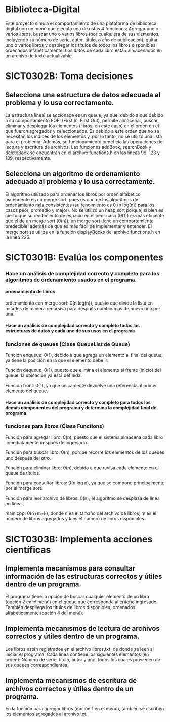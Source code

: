 # Biblioteca-Digital
Este proyecto simula el comportamiento de una plataforma de biblioteca digital con un menú que ejecuta una de estas 4 funciones: Agregar uno o varios libros, buscar uno o varios libros (por cualquiera de sus elementos, incluyendo su número de serie, autor, título, o año de publicación), quitar uno o varios libros y desplegar los títulos de todos los libros disponibles ordenados alfabéticamente. Los datos de cada libro están almacenados en un archivo de texto actualizable.
# SICT0302B: Toma decisiones
## Selecciona una estructura de datos adecuada al problema y lo usa correctamente.
La estructura lineal seleccionada es un queue, ya que, debido a que debido a su comportamiento FOFI (First In, First Out), permite almacenar, buscar, eliminar y desplegar los elementos (libros, en este caso) en el orden en el que fueron agregados y seleccionados. Es debido a este orden que no se necesitan los índices de los elementos y, por lo tanto, no se utilizó una lista para el problema. Además, su funcionamiento beneficia las operaciones de lectura y escritura de archivos. Las funciones addBook, searchBook y deleteBook se encuentran en el archivo functions.h en las líneas 99, 123 y 189, respectivamente.
## Selecciona un algoritmo de ordenamiento adecuado al problema y lo usa correctamente.
El algoritmo utilizado para ordenar los libros por orden alfabético ascendente es un merge sort, pues es uno de los algoritmos de ordenamiento más consistentes (su rendimiento es 0 (n log(n)) para los casos peor, promedio y mejor). No se utilizó un heap sort porque, si bien es cierto que su rendimiento de espacio en el peor caso (0(1)) es más eficiente que el de un merge sort (0(n)), un merge sort tiene un comportamiento predecible, además de que es más fácil de implementar y entender. El merge sort se utiliza en la función displayBooks del archivo functions.h en la línea 225.
# SICT0301B: Evalúa los componentes
### Hace un análisis de complejidad correcto y completo para los algoritmos de ordenamiento usados en el programa.
#### ordenamiento de libros
ordenamiento con merge sort: 0(n log(n)), puesto que divide la lista en mitades de manera recursiva para después combinarlas de nuevo una por una.
#### Hace un análisis de complejidad correcto y completo todas las estructuras de datos y cada uno de sus usos en el programa
### funciones de queues (Clase QueueList de Queue)
Función enqueue: 0(1), debido a que agrega un elemento al final del queue; ya tiene la posición en la que el elemento debe ir.

Función dequeue: 0(1), puesto que elimina el elemento al frente (inicio) del queue; la ubicación ya está definida.

Función front: 0(1), ya que únicamente devuelve una referencia al primer elemento del queue.
#### Hace un análisis de complejidad correcto y completo para todos los demás componentes del programa y determina la complejidad final del programa.
### funciones para libros (Clase Functions)
Función para agregar libro: 0(n), puesto que el sistema almacena cada libro inmediatamente después de ingresarlo.

Función para buscar libro: 0(n), porque recorre los elementos de los queues uno después del otro.

Función para eliminar libro: 0(n), debido a que revisa cada elemento en el queue de títulos.

Función para consultar libros: 0(n log n), ya que se compone principalmente por el merge sort.

Función para leer archivo de libros: 0(n); el algoritmo se desplaza de línea en línea.

main.cpp: 0(n+m+k), donde n es el tamaño del archivo de libros, m es el número de libros agregados y k es el número de libros disponibles.

# SICT0303B: Implementa acciones científicas
## Implementa mecanismos para consultar información de las estructuras correctos y útiles dentro de un programa.
El programa tiene la opción de buscar cualquier elemento de un libro (opción 2 en el menú) en el queue que corresponda al criterio ingresado. 
También despliega los títulos de libros disponibles, ordenados alfabéticamente (opción 4 del menú).
## Implementa mecanismos de lectura de archivos correctos y útiles dentro de un programa.
Los libros están registrados en el archivo libros.txt, de donde se leen al iniciar el programa. Cada línea contiene los siguientes elementos (en orden): Número de serie, título, autor y año, todos los cuales provienen de sus queues correspondientes.
## Implementa mecanismos de escritura de archivos correctos y útiles dentro de un programa.
En la función para agregar libros (opción 1 en el menú), también se escriben los elementos agregados al archivo txt.

